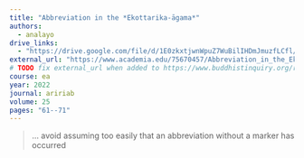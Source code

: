 ```yaml
---
title: "Abbreviation in the *Ekottarika-āgama*"
authors:
  - analayo
drive_links:
  - "https://drive.google.com/file/d/1E0zkxtjwnWpuZ7WuBilIHDmJmuzfLCfl/view?usp=drivesdk"
external_url: "https://www.academia.edu/75670457/Abbreviation_in_the_Ekottarika_%C4%81gama?source=swp_share"
# TODO fix external_url when added to https://www.buddhistinquiry.org/resources/offerings-analayo/publications/
course: ea
year: 2022
journal: aririab
volume: 25
pages: "61--71"
---
```


> … avoid assuming too easily that an abbreviation without a marker has occurred
